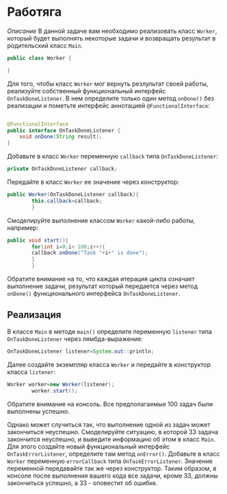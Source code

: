 # Работяга

*Описание*
В данной задаче вам необходимо реализовать класс `Worker`, который будет выполнять некоторые задачи и возвращать
результат в родительский класс `Main`.

```java
public class Worker {

}
```

Для того, чтобы класс `Worker` мог вернуть резлультат своей работы, реализуйте собственный функциональный интерфейс
`OnTaskDoneListener`. В нем определите только один метод `onDone()` без реализации и пометьте интерфейс
аннотацией `@FunctionalInterface`:

```java

@FunctionalInterface
public interface OnTaskDoneListener {
    void onDone(String result);
}
```

Добавьте в класс `Worker` переменную `callback` типа `OnTaskDoneListener`:

```java
private OnTaskDoneListener callback;
```

Передайте в класс `Worker` ее значение через конструктор:

```java
public Worker(OnTaskDoneListener callback){
        this.callback=callback;
        }
```

Смоделируйте выполнение классом `Worker` какой-либо работы, например:

```java
public void start(){
        for(int i=0;i< 100;i++){
        callback.onDone("Task "+i+" is done");
        }
        }
```

Обратите внимание на то, что каждая итерация цикла означает выполнение задачи, результат который передается через метод
`onDone()` функционального интерфейса `OnTaskDoneListener`.

## Реализация

В классе `Main` в методе `main()` определите переменную `listener` типа `OnTaskDoneListener` через лямбда-выражение:

```java
OnTaskDoneListener listener=System.out::println;
```

Далее создайте экземпляр класса `Worker` и передайте в конструктор класса `listener`:

```java
Worker worker=new Worker(listener);
        worker.start();
```

Обратите внимание на консоль. Все предполагаемые 100 задач были выполнены успешно.

Однако может случиться так, что выполнение одной из задач может закончиться неуспешно. Смоделируйте ситуацию, в которой
33 задача закончится неуспешно, и выведите информацию об этом в класс `Main`. Для этого создайте новый функциональный
интерфейс `OnTaskErrorListener`, определите там метод `onError()`. Добавьте в класс `Worker` переменную `errorCallback`
типа `OnTaskErrorListener`. Значение переменной передавайте так же через конструктор. Таким образом, в консоле после
выполнения вашего кода все задачи, кроме 33, должны закончиться успешно, а 33 - оповестит об ошибке.
